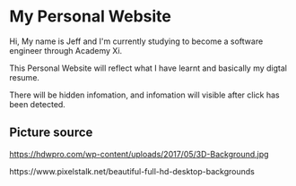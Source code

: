 # My Personal Website
 Hi, My name is Jeff and I'm currently studying to become a software engineer through Academy Xi.
<p>This Personal Website will reflect what I have learnt and basically my digtal resume.</p>
<p>There will be hidden infomation, and infomation will visible after click has been detected.</p>

## Picture source
https://hdwpro.com/wp-content/uploads/2017/05/3D-Background.jpg
<p>https://www.pixelstalk.net/beautiful-full-hd-desktop-backgrounds</p>
